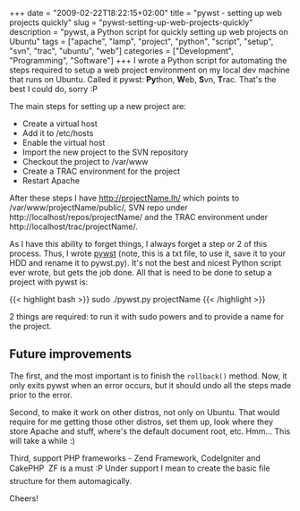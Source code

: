 +++
date = "2009-02-22T18:22:15+02:00"
title = "pywst - setting up web projects quickly"
slug = "pywst-setting-up-web-projects-quickly"
description = "pywst, a Python script for quickly setting up web projects on Ubuntu"
tags = ["apache", "lamp", "project", "python", "script", "setup", "svn", "trac", "ubuntu", "web"]
categories = ["Development", "Programming", "Software"]
+++
I wrote a Python script for automating the steps required to setup a web project environment on my local dev machine that runs on Ubuntu. Called it pywst: <strong>Py</strong>thon, <strong>W</strong>eb, <strong>S</strong>vn, <strong>T</strong>rac. That's the best I could do, sorry :P

The main steps for setting up a new project are:

<ul>
<li>Create a virtual host</li>
<li>Add it to /etc/hosts</li>
<li>Enable the virtual host</li>
<li>Import the new project to the SVN repository</li>
<li>Checkout the project to /var/www</li>
<li>Create a TRAC environment for the project</li>
<li>Restart Apache</li>
</ul>

After these steps I have http://projectName.lh/ which points to /var/www/projectName/public/, SVN repo under http://localhost/repos/projectName/ and the TRAC environment under http://localhost/trac/projectName/.

As I have this ability to forget things, I always forget a step or 2 of this process. Thus, I wrote <a href="http://robertbasic.com/downloads/pywst.txt">pywst</a> (note, this is a txt file, to use it, save it to your HDD and rename it to pywst.py). It's not the best and nicest Python script ever wrote, but gets the job done. All that is need to be done to setup a project with pywst is:

{{< highlight bash >}}
sudo ./pywst.py projectName
{{< /highlight >}}

2 things are required: to run it with sudo powers and to provide a name for the project.

<h2>Future improvements</h2>

The first, and the most important is to finish the <code>rollback()</code> method. Now, it only exits pywst when an error occurs, but it should undo all the steps made prior to the error.

Second, to make it work on other distros, not only on Ubuntu. That would require for me getting those other distros, set them up, look where they store Apache and stuff, where's the default document root, etc. Hmm... This will take a while :)

Third, support PHP frameworks - Zend Framework, CodeIgniter and CakePHP &#151; ZF is a must :P Under support I mean to create the basic file structure for them automagically.

Cheers!

